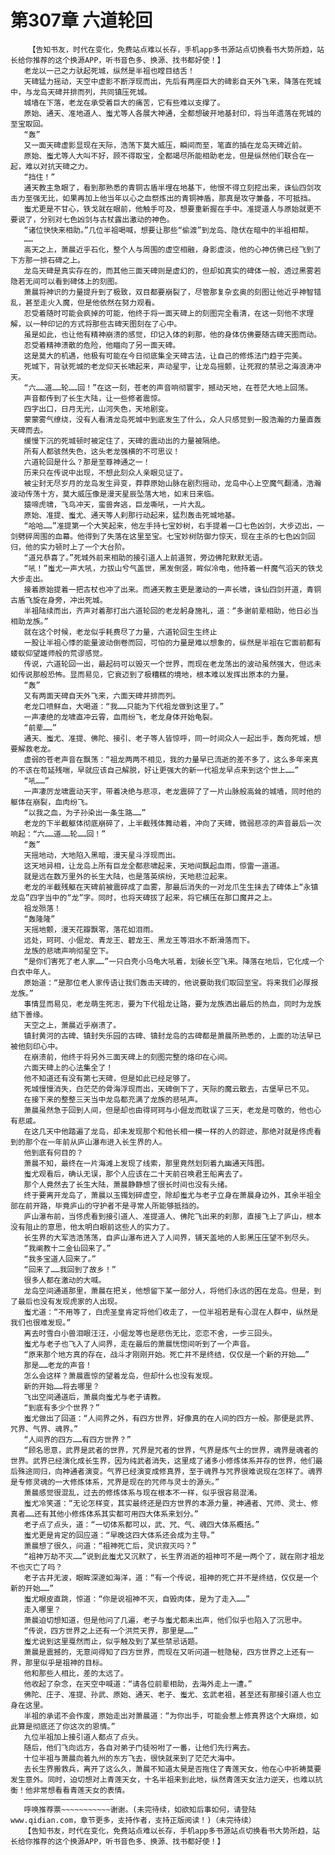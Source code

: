 # 第307章 六道轮回
        【告知书友，时代在变化，免费站点难以长存，手机app多书源站点切换看书大势所趋，站长给你推荐的这个换源APP，听书音色多、换源、找书都好使！】
       老龙以一己之力驮起死城，纵然是半祖也瞠目结舌！
       天碑猛力摇动，天空中虚影不断浮现而出，先后有两座巨大的碑影自天外飞来，降落在死城中，与龙岛天碑并排而列，共同镇压死城。
       城墙在下落，老龙在承受着巨大的痛苦，它有些难以支撑了。
       原始、通天、准地道人、蚩尤等人各展大神通，全都想破开地基封印，将当年遗落在死城的至宝取回。
       “轰”
       又一面天碑虚影显现在天际，浩荡下莫大威压，瞬间而至，笔直的插在龙岛天碑近前。
       原始、蚩尤等人大叫不好，顾不得取宝，全都竭尽所能相助老龙，但是纵然他们联合在一起，难以对抗天碑之力。
       “挡住！”
       通天教主急眼了，看到那熟悉的青铜古盾半埋在地基下，他恨不得立刻挖出来，诛仙四剑攻击力至强无比，如果再加上他当年以心之血祭炼出的青铜神盾，那真是攻守兼备，不可抵挡。
       蚩尤更是不甘心，铁戈就在眼前，他触手可及，想要重新握在手中。准提道人与原始就更不要说了，分别对七色凶剑与古杖露出激动的神色。
       “诸位快快来相助。”几位半祖喝喊，想要让那些“偷渡”到龙岛、隐伏在暗中的半祖相帮。
       ……
       高天之上，萧晨近乎石化，整个人与周围的虚空相融，身影虚淡，他的心神仿佛已经飞到了下方那一排石碑之上。
       龙岛天碑是真实存在的，而其他三面天碑则是虚幻的，但却如真实的碑体一般，透过黑雾若隐若无间可以看到碑体上的刻图。
       萧晨将神识的力量提升到了极致，双目都要崩裂了，尽管那复杂玄奥的刻图让他近乎神智错乱，甚至走火入魔，但是他依然在努力观看。
       忍受着随时可能会疯掉的可能，他终于将一面天碑上的刻图完全看清，在这一刻他不求理解，以一种印记的方式将那些古碑天图刻在了心中。
       虽是如此，也让他有精神崩溃的感觉，印记入体的刹那，他的身体仿佛要随古碑天图而动。
       忍受着精神溃散的危险，他瞄向了另一面天碑。
       这是莫大的机遇，他极有可能在今日彻底集全天碑古法，让自己的修炼法门趋于完美。
       死城下，背驮死城的老龙仰天长啸起来，声动星宇，让龙岛摇颤，让死寂的禁忌之海浪涛冲天。
       “六……道……轮……回！”在这一刻，苍老的声音响彻寰宇，撼动天地，在苍茫大地上回荡。
       声音都传到了长生大陆，让一些修者震惊。
       四字出口，日月无光，山河失色，天地剧变。
       蒙蒙雾气缭绕，没有人看清龙岛死城中到底发生了什么，众人只感觉到一股浩瀚的力量直轰天碑而去。
       缓慢下沉的死城顿时被定住了，天碑的震动出的力量被隔绝。
       所有人都骇然失色，这头老龙强横的不可思议！
       六道轮回是什么？那是至尊神通之一！
       历来只在传说中出现，不想此刻众人亲眼见证了。
       被尘封无尽岁月的龙岛发生异变，莽莽原始山脉在剧烈摇动，龙岛中心上空魔气翻涌，浩瀚波动传荡十方，莫大威压像是漫天星辰坠落大地，如末日来临。
       猿啼虎啸，飞鸟冲天，蛮兽奔逃，巨龙嘶吼，一片大乱。
       原始、准提、蚩尤、通天等人刹那行动起来，猛烈轰击死城地基。
       “哈哈……”准提第一个大笑起来，他左手持七宝妙树，右手提着一口七色凶剑，大步迈出，一剑劈碎周围的血幕。他得到了失落在这里至宝。七宝妙树防御力惊天，现在主杀的七色凶剑回归，他的实力顿时上了一个大台阶。
       “道兄恭喜了。”死城外前来相助的接引道人上前道贺，旁边佛陀默默无语。
       “吼！”蚩尤一声大吼，力拔山兮气盖世，黑发倒竖，眸似冷电，他持着一杆魔气滔天的铁戈大步走出。
       接着原始提着一把古杖也冲了出来。而通天教主更是激动的一声长啸，诛仙四剑开道，青铜古盾飞旋在身旁，冲出死城。
       半祖陆续而出，齐声对着那打出六道轮回的老龙躬身施礼，道：“多谢前辈相助，他日必当相助龙族。”
       就在这个时候，老龙似乎耗费尽了力量，六道轮回生生终止
       一股让半祖心悸的能量波动倒卷而回，可怕的力量是难以想象的，纵然是半祖在它面前都有蝼蚁仰望雄师般的荒谬感觉。
       传说，六道轮回一出，最起码可以毁灭一个世界，而现在老龙荡出的波动虽然强大，但远未如传说那般恐怖。显而易见，它衰迈到了极糟糕的境地，根本难以发挥出原本的力量。
       “轰”
       又有两面天碑自天外飞来，六面天碑并排而列。
       老龙口喷鲜血，大喝道：“我……只能为下代祖龙做到这里了。”
       一声凄绝的龙啸直冲云霄，血雨纷飞，老龙身体开始龟裂。
       “前辈……”
       通天、蚩尤、准提、佛陀、接引、老子等人皆惊呼，同一时间众人一起出手，轰向死城，想要解救老龙。
       虚弱的苍老声音在飘荡：“祖龙两两不相见，我的力量早已流逝的差不多了，这么多年来真的不该在苟延残喘，早就应该自己解脱，好让更强大的新一代祖龙早点来到这个世上……”
       “吼……”
       一声凄厉龙啸震动天宇，带着决绝与悲凉，老龙震碎了了一片山脉般高耸的城墙，同时他的躯体在崩裂，血肉纷飞。
       “以我之血，为子孙染出一条生路……”
       老龙的下半截躯体彻底崩碎了，上半截残体舞动着，冲向了天碑，微弱悲凉的声音最后一次响起：“六……道……轮……回！”
       “轰”
       天摇地动，大地陷入黑暗，漫天星斗浮现而出。
       这天地异相，让龙岛上所有巨龙全都悲啸起来，天地间飘起血雨，惊雷一道道。
       就是远在数万里外的长生大陆，也是落英缤纷，天地悲泣起来。
       老龙的半截残躯在天碑前被震碎成了血雾，那最后消失的一对龙爪生生抹去了碑体上“永镇龙岛”四字当中的“龙”字。同时，也将天碑拔了起来，将它横压在那口魔井之上。
       祖龙殒落！
       “轰隆隆”
       天摇地颤，漫天花瓣飘零，落花如泪雨。
       远处，珂珂、小倔龙、青龙王、碧龙王、黑龙王等泪水不断滑落而下。
       龙族的悲啸声响彻星空下。
       “是你们害死了老人家……”一只白壳小乌龟大吼着，划破长空飞来。降落在地后，它化成一个白衣中年人。
       原始道：“是那位老人家传语让我们轰击天碑的，他说要助我们取回至宝。将来我们必厚报龙族。”
       事情显而易见，老龙萌生死志，要为下代祖龙让路，要为龙族洒出最后的热血，同时为龙族结下善缘。
       天空之上，萧晨近乎崩溃了。
       镇封黄河的古碑、镇封失乐园的古碑、镇封龙岛的古碑都是萧晨所熟悉的，上面的功法早已被他刻印心中。
       在崩溃前，他终于将另外三面天碑上的刻图完整的烙印在心间。
       六面天碑上的心法集全了！
       他不知道还有没有第七天碑，但是如此已经足够了。
       死城慢慢消失，白茫茫的骨海浮现而出，天碑倒下了，天际的魔云散去，古堡早已不见。
       在接下来的整整三天当中龙岛都充满了龙族的悲吼声。
       萧晨虽然急于回到人间，但是却也由得珂珂与小倔龙而耽误了三天，老龙是可敬的，他也心有悲戚。
       在这几天中他踏遍了龙岛，却未发现那个和他长相一模一样的人的踪迹，那绝对就是佟虎看到的那个在一年前从庐山瀑布进入长生界的人。
       他到底有何目的？
       萧晨不知，最终在一片海滩上发现了线索，那里竟然划刻着九幽通天阵图。
       蚩尤观看后，确认无误，那个人应该在二十天前召唤君王船离去了。
       那个人竟然去了长生大陆，萧晨静静想了很长时间也没有头绪。
       终于要离开龙岛了，萧晨以玉镯划碎虚空，除却蚩尤与老子立身在萧晨身边外，其余半祖全部在前开路，毕竟庐山的守护者不是寻常人所能够抵挡的。
       庐山瀑布前，当佟虎看到接引道人、准提道人、佛陀飞出来的刹那，直接飞上了庐山，根本没有阻止的意思，他太明白眼前这些人的实力了。
       长生界的大军浩浩荡荡，自庐山瀑布进入了人间界，铺天盖地的人影黑压压望不到尽头。
       “我阐教十二金仙回来了。”
       “我多宝道人回来了。”
       “回来了……我回到了故乡！”
       很多人都在激动的大喊。
       龙岛空间通道那里，萧晨在把关，他想留下某一部分人，将他们永远的困在龙岛。但是，到了最后也没有发现虎家的人出现。
       蚩尤道：“不用等了，白虎圣皇肯定将他们收走了，一位半祖若是有心混在人群中，纵然是我们也很难发现。”
       离去时雪白小兽泪眼汪汪，小倔龙等也是悲伤无比，恋恋不舍，一步三回头。
       蚩尤与老子也飞入了人间界，走在最后的萧晨恍惚间听到了一个声音。
       “原来那个地方真的存在，战斗才刚刚开始。死亡并不是终结，仅仅是一个新的开始……”
       那是……老龙的声音！
       怎么会这样？萧晨震惊的望着龙岛，但却什么也没有发现。
       新的开始……将去哪里？
       飞出空间通道后，萧晨向蚩尤与老子请教。
       “到底有多少个世界？”
       蚩尤做出了回道：“人间界之外，有四方世界，好像真的在人间的四方一般。那便是武界、咒界、气界、魂界。”
       “人间界的四方……有四方世界？”
       “顾名思意，武界是武者的世界，咒界是咒者的世界，气界是炼气士的世界，魂界是魂者的世界。武界已经演化成长生界，因为纯武者消失，这里成了诸多小修炼体系并存的世界，他们最后殊途同归，向神通者演变。气界已经演变成修真界，至于魂界与咒界很难说现在怎样了。魂界是专修灵魂的一大修炼体系，咒界是现在的咒师与灵士的源头。”
       萧晨感觉很混乱，过去的修炼体系与现在根本不一样，似乎很容易混淆。
       蚩尤冷笑道：“无论怎样变，其实最终还是四方世界的本源力量，神通者、咒师、灵士、修真者……还有其他小修炼体系其实都可用四大体系来划分。”
       老子点了点头，道：“一切体系都可以，武、咒、气、魂四大体系概括。”
       蚩尤更是肯定的回应道：“早晚这四大体系还会成为主导。”
       萧晨想了很久，问道：“祖神死亡后，灵识寂灭吗？”
       “祖神万劫不灭……”说到此蚩尤又沉默了，长生界消逝的祖神可不是一两个了，就在刚才祖龙不也灭亡了吗？
       老子古井无波，眼眸深邃如海洋，道：“有一个传说，祖神的死亡并不是终结，仅仅是一个新的开始……”
       蚩尤眼皮直跳，惊道：“你是说祖神不灭，自毁肉体，是为了走入……”
       走入哪里？
       萧晨迫切想知道，但是他问了几遍，老子与蚩尤都未出声，他们似乎也陷入了沉思中。
       “传说，四方世界之上还有一个洪荒天界，那里是……”
       蚩尤说到这里戛然而止，似乎触及到了某些禁忌话题。
       萧晨是震撼的，无意间得知了四方世界，而现在又听问道一桩隐秘，四方世界之上还有一界，那里似乎是祖神的目标。
       他和那些人相比，差的太远了。
       他收起了杂念，在天空中喊道：“请各位前辈相助，去海外走上一遭。”
       佛陀、庄子、准提、孙武、原始、通天、老子、蚩尤、玄武老祖，甚至还有那接引道人也立身在这里。
       半祖的承诺不会作废，原始走出对萧晨道：“为你出手，可能会惹上修真界这个大麻烦，如此算是彻底还了你这次的恩情。”
       九位半祖加上接引道人都点了点头。
       随后，他们飞向远方，各自对弟子门徒吩咐了一番，让他们先行离去。
       十位半祖与萧晨向着九州的东方飞去，很快就来到了茫茫大海中。
       去长生界搬救兵，离开了这么久，萧晨不知道太昊是否拖住了青莲天女，他在心中祈祷莫要发生意外。同时，迫切想对上青莲天女，十名半祖来到此地，纵然青莲天女法力逆天，也难以抗衡！他非常想看看青莲天女的表情。
       ————————————————————
       呼唤推荐票~~~~~~~~~~~谢谢。(未完待续，如欲知后事如何，请登陆www.qidian.com，章节更多，支持作者，支持正版阅读！)（未完待续）
       【告知书友，时代在变化，免费站点难以长存，手机app多书源站点切换看书大势所趋，站长给你推荐的这个换源APP，听书音色多、换源、找书都好使！】